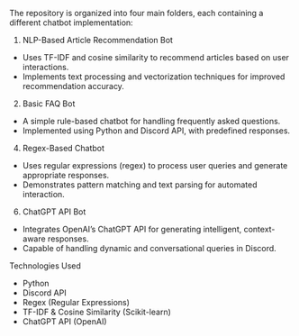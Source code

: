 The repository is organized into four main folders, each containing a different chatbot implementation:

1. NLP-Based Article Recommendation Bot
  - Uses TF-IDF and cosine similarity to recommend articles based on user interactions.
  - Implements text processing and vectorization techniques for improved recommendation accuracy.

2. Basic FAQ Bot
  - A simple rule-based chatbot for handling frequently asked questions.
  - Implemented using Python and Discord API, with predefined responses.

4. Regex-Based Chatbot
  - Uses regular expressions (regex) to process user queries and generate appropriate responses.
  - Demonstrates pattern matching and text parsing for automated interaction.

6. ChatGPT API Bot
  - Integrates OpenAI’s ChatGPT API for generating intelligent, context-aware responses.
  - Capable of handling dynamic and conversational queries in Discord.

Technologies Used
- Python
- Discord API
- Regex (Regular Expressions)
- TF-IDF & Cosine Similarity (Scikit-learn)
- ChatGPT API (OpenAI)
